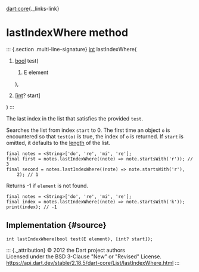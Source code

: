 [dart:core](../../dart-core/dart-core-library){._links-link}

lastIndexWhere method
=====================

::: {.section .multi-line-signature}
[int](../int-class) lastIndexWhere(

1.  [bool](../bool-class) test(
    1.  E element

    ),
2.  \[[int](../int-class)? start\]

)
:::

The last index in the list that satisfies the provided `test`.

Searches the list from index `start` to 0. The first time an object `o`
is encountered so that `test(o)` is true, the index of `o` is returned.
If `start` is omitted, it defaults to the [length](length) of the list.

``` {.language-dart data-language="dart"}
final notes = <String>['do', 're', 'mi', 're'];
final first = notes.lastIndexWhere((note) => note.startsWith('r')); // 3
final second = notes.lastIndexWhere((note) => note.startsWith('r'),
    2); // 1
```

Returns -1 if `element` is not found.

``` {.language-dart data-language="dart"}
final notes = <String>['do', 're', 'mi', 're'];
final index = notes.lastIndexWhere((note) => note.startsWith('k'));
print(index); // -1
```

Implementation {#source}
--------------

``` {.language-dart data-language="dart"}
int lastIndexWhere(bool test(E element), [int? start]);
```

::: {._attribution}
© 2012 the Dart project authors\
Licensed under the BSD 3-Clause \"New\" or \"Revised\" License.\
<https://api.dart.dev/stable/2.18.5/dart-core/List/lastIndexWhere.html>
:::
